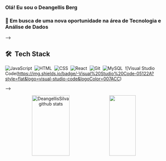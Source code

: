 ### Olá! Eu sou o Deangellis Berg

### 🎯 Em busca de uma nova oportunidade na área de **Tecnologia e Análise de Dados**



-->

## 🛠 &nbsp;Tech Stack

![JavaScript](https://img.shields.io/badge/-JavaScript-05122A?style=flat&logo=javascript)&nbsp;
![HTML](https://img.shields.io/badge/-HTML-05122A?style=flat&logo=HTML5)&nbsp;
![CSS](https://img.shields.io/badge/-CSS-05122A?style=flat&logo=CSS3&logoColor=1572B6)&nbsp;
![React](https://img.shields.io/badge/-React-05122A?style=flat&logo=react)&nbsp;
![Git](https://img.shields.io/badge/-Git-05122A?style=flat&logo=git)&nbsp;
![MySQL](https://cdn.jsdelivr.net/gh/devicons/devicon@latest/icons/mysql/mysql-original.svg)&nbsp;
![Visual Studio Code(https://img.shields.io/badge/-Visual%20Studio%20Code-05122A?style=flat&logo=visual-studio-code&logoColor=007ACC)&nbsp;

-->

<div align="center">  
  <img width="49%" height="195px" src="https://github-readme-stats.vercel.app/api?username=DeangellisSilva&show_icons=true&count_private=true&hide_border=true&title_color=00bfbf&icon_color=00bfbf&text_color=c9d1d9&bg_color=0d1117" alt="DeangellisSilva github stats" /> 
  <img width="41%" height="195px" src="https://github-readme-stats.vercel.app/api/top-langs/?username=DeangellisSilva&layout=compact&hide_border=true&title_color=00bfbf&text_color=00bfbf&bg_color=0d1117" />
</div>
